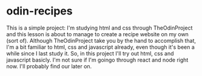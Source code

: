 # odin-recipes
This is a simple project: I'm studying html and css through TheOdinProject and this lesson is about to manage to create a recipe website on my own (sort of).
Although TheOdinProject take you by the hand to accomplish that, I'm a bit familiar to html, css and javascript already, even though it's been a while since I last study it.
So, in this project I'll try out html, css and javascript basicly. I'm not sure if I'm goingo through react and node right now. I'll probably find our later on.